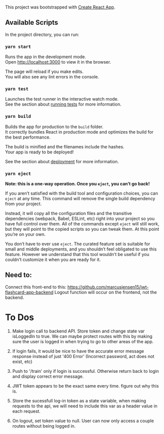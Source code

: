 This project was bootstrapped with [Create React App](https://github.com/facebook/create-react-app).

## Available Scripts

In the project directory, you can run:

### `yarn start`

Runs the app in the development mode.<br />
Open [http://localhost:3000](http://localhost:3000) to view it in the browser.

The page will reload if you make edits.<br />
You will also see any lint errors in the console.

### `yarn test`

Launches the test runner in the interactive watch mode.<br />
See the section about [running tests](https://facebook.github.io/create-react-app/docs/running-tests) for more information.

### `yarn build`

Builds the app for production to the `build` folder.<br />
It correctly bundles React in production mode and optimizes the build for the best performance.

The build is minified and the filenames include the hashes.<br />
Your app is ready to be deployed!

See the section about [deployment](https://facebook.github.io/create-react-app/docs/deployment) for more information.

### `yarn eject`

**Note: this is a one-way operation. Once you `eject`, you can’t go back!**

If you aren’t satisfied with the build tool and configuration choices, you can `eject` at any time. This command will remove the single build dependency from your project.

Instead, it will copy all the configuration files and the transitive dependencies (webpack, Babel, ESLint, etc) right into your project so you have full control over them. All of the commands except `eject` will still work, but they will point to the copied scripts so you can tweak them. At this point you’re on your own.

You don’t have to ever use `eject`. The curated feature set is suitable for small and middle deployments, and you shouldn’t feel obligated to use this feature. However we understand that this tool wouldn’t be useful if you couldn’t customize it when you are ready for it.


## Need to:

Connect this front-end to this: https://github.com/marcusjensen15/jwt-flashcard-app-backend
Logout function will occur on the frontend, not the backend. 

# To Dos

1. Make login call to backend API. Store token and change state var isLoggedIn to true. We can maybe protect routes with this by making sure the user is logged in when trying to go to other areas of the app.

2. If login fails, it would be nice to have the accurate error message response instead of just '400 Error' (Incorrect password, act does not exist, etc)

3. Push to '/train' only if login is successful. Otherwise return back to login and display correct error message.

4. JWT token appears to be the exact same every time. figure out why this is.

5. Store the sucessfull log-in token as a state variable, when making requests to the api, we will need to include this var as a header value in each request.

6. On logout, set token value to null. User can now only access a couple routes without being logged in. 

